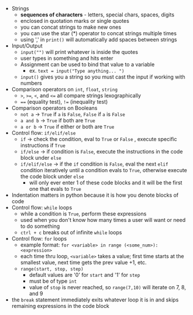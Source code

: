 - Strings
	- **sequences of characters** - letters, special chars, spaces, digits
	- enclosed in quotation marks or single quotes
	- you can concat strings to make new ones
	- you can use the star (\*) operator to concat strings multiple times
	- using ',' in `print()` will automatically add spaces between strings
- Input/Output
	- `input("")` will print whatever is inside the quotes
	- user types in something and hits enter
	- Assignment can be used to bind that value to a variable
		- ex. `text = input("Type anything... ")`
	- `input()` gives you a string so you must cast the input if working with numbers
- Comparison operators on `int`, `float`, `string`
	- `>`, `>=`, `<`, and `<=` all compare strings lexographically
	- `==` (equality test), `!=` (inequality test)
- Comparison operators on Booleans
	- `not a` -> `True` if `a` is `False`, `False` if `a` is `False`
	- `a and b` -> `True` if both are `True`
	- `a or b` -> `True` if either or both are `True`
- Control flow: `if/elif/else`
	- `if` -> check the condition, eval to `True` or `False` , execute specific instructions if `True`
	- `if/else` -> if condition is `False`, execute the instructions in the code block under `else`
	- `if/elif/else` -> if the `if` condition is `False`, eval the next `elif` condition iteratively until a condition evals to `True`, otherwise execute the code block under `else`
		- will only ever enter 1 of these code blocks and it will be the first one that evals to `True`
- Indentation matters in python because it is how you denote blocks of code
- Control flow: `while` loops
	- while a condition is `True`, perform these expressions
	- used when you don't know how many times a user will want or need to do something
	- `ctrl + c` breaks out of infinite `while` loops
- Control flow: `for` loops
	- example format: `for <variable> in range (<some_num>): <expression>` 
	- each time thru loop, `<variable>` takes a value; first time starts at the smallest value, next time gets the prev value +1, etc.
	- `range(start, stop, step)`
		- default values are '0' for `start` and '1' for `step`
		- must be of type `int`
		- value of `stop` is never reached, so `range(7,10)` will iterate on 7, 8, and 9
- the `break` statement immediately exits whatever loop it is in and skips remaining expressions in the code block